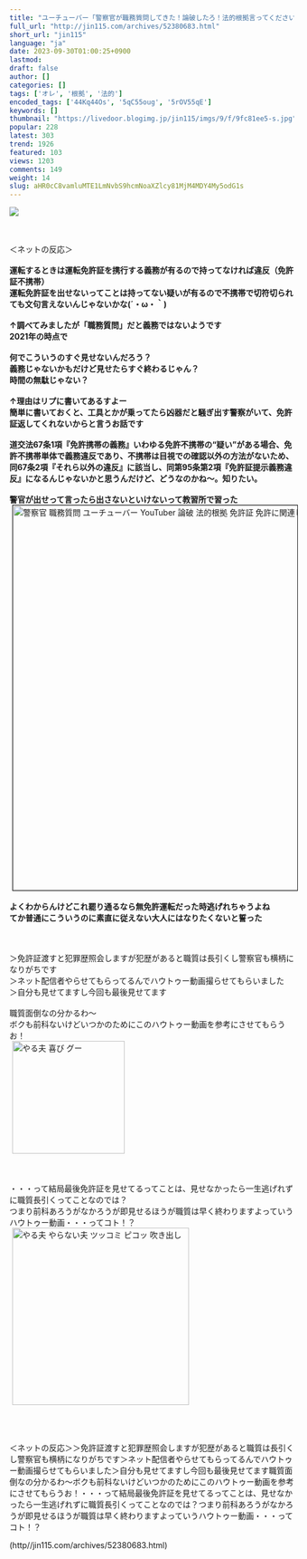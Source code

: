 ```yaml
---
title: "ユーチューバー「警察官が職務質問してきた！論破したろ！法的根拠言ってください！」 → 結果ｗｗｗｗｗ "
full_url: "http://jin115.com/archives/52380683.html"
short_url: "jin115"
language: "ja"
date: 2023-09-30T01:00:25+0900
lastmod: 
draft: false
author: []
categories: []
tags: ['オレ', '根拠', '法的']
encoded_tags: ['44Kq44Os', '5qC55oug', '5rOV55qE']
keywords: []
thumbnail: "https://livedoor.blogimg.jp/jin115/imgs/9/f/9fc81ee5-s.jpg"
popular: 228
latest: 303
trend: 1926
featured: 103
views: 1203
comments: 149
weight: 14
slug: aHR0cC8vamluMTE1LmNvbS9hcmNoaXZlcy81MjM4MDY4My5odG1s
---
```


![](https://livedoor.blogimg.jp/jin115/imgs/9/f/9fc81ee5-s.jpg)

<div><a name='more'></a> <br> <br> ＜ネットの反応＞<br> <br> <b>運転するときは運転免許証を携行する義務が有るので持ってなければ違反（免許証不携帯）<br> 運転免許証を出せないってことは持ってない疑いが有るので不携帯で切符切られても文句言えないんじゃないかな(´・ω・｀)</b><br> <br> <b>↑調べてみましたが「職務質問」だと義務ではないようです<br> 2021年の時点で</b><br> <br> <b>何でこういうのすぐ見せないんだろう？<br> 義務じゃないかもだけど見せたらすぐ終わるじゃん？<br> 時間の無駄じゃない？</b><br> <br> <b>↑理由はリプに書いてあるすよー<br> 簡単に書いておくと、工具とかが乗ってたら凶器だと騒ぎ出す警察がいて、免許証返してくれないからと言うお話です</b><br> <br> <b>道交法67条1項『免許携帯の義務』いわゆる免許不携帯の“疑い”がある場合、免許不携帯単体で義務違反であり、不携帯は目視での確認以外の方法がないため、同67条2項『それら以外の違反』に該当し、同第95条第2項『免許証提示義務違反』になるんじゃないかと思うんだけど、どうなのかね〜。知りたい。</b><br> <br> <b>警官が出せって言ったら出さないといけないって教習所で習った</b><br> <a href='https//livedoor.blogimg.jp/jin115/imgs/9/f/9f023562.jpg' target='_blank'><img src='https//livedoor.blogimg.jp/jin115/imgs/9/f/9f023562-s.jpg' width='680' border='1' hspace='5' class='pict' alt='警察官 職務質問 ユーチューバー YouTuber 論破 法的根拠 免許証 免許に関連した画像-06'></a><br> <br> <b>よくわからんけどこれ罷り通るなら無免許運転だった時逃げれちゃうよね<br> てか普通にこういうのに素直に従えない大人にはなりたくないと誓った</b><br> <br> <br> <br> ＞免許証渡すと犯罪歴照会しますが犯歴があると職質は長引くし警察官も横柄になりがちです<br> ＞ネット配信者やらせてもらってるんでハウトゥー動画撮らせてもらいました<br> ＞自分も見せてますし今回も最後見せてます<br> <br> 職質面倒なの分かるわ〜<br> ボクも前科ないけどいつかのためにこのハウトゥー動画を参考にさせてもらうお！<br> <img src='https//livedoor.blogimg.jp/jin115/imgs/5/c/5cdbe8ae.gif' alt='やる夫 喜び グー' width='199' border='0' hspace='5' class='pict'><br> <br> <br> <br> ・・・って結局最後免許証を見せてるってことは、見せなかったら一生逃げれずに職質長引くってことなのでは？<br> つまり前科あろうがなかろうが即見せるほうが職質は早く終わりますよっていうハウトゥー動画・・・ってコト！？<br> <img src='https//livedoor.blogimg.jp/jin115/imgs/3/5/350a5501.gif' alt='やる夫 やらない夫 ツッコミ ピコッ 吹き出し' width='313' border='0' hspace='5' class='pict'><br> <br> <br> <br> <p>＜ネットの反応＞＞免許証渡すと犯罪歴照会しますが犯歴があると職質は長引くし警察官も横柄になりがちです＞ネット配信者やらせてもらってるんでハウトゥー動画撮らせてもらいました＞自分も見せてますし今回も最後見せてます職質面倒なの分かるわ〜ボクも前科ないけどいつかのためにこのハウトゥー動画を参考にさせてもらうお！・・・って結局最後免許証を見せてるってことは、見せなかったら一生逃げれずに職質長引くってことなのでは？つまり前科あろうがなかろうが即見せるほうが職質は早く終わりますよっていうハウトゥー動画・・・ってコト！？</p></div>

(http//jin115.com/archives/52380683.html)
